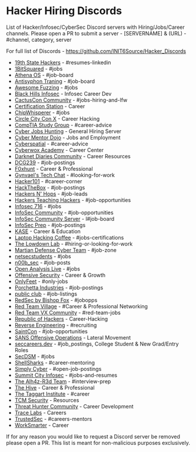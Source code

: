 # Hacker Hiring Discords

List of Hacker/Infosec/CyberSec Discord servers with Hiring/Jobs/Career channels. Please open a PR to submit a server - [SERVERNAME] & (URL) - #channel, category, server

For full list of Discords - https://github.com/INIT6Source/Hacker_Discords

- [19th State Hackers](https://discord.gg/VUTauKkrep) - #resumes-linkedin
- [1BitSquared](https://1bitsquared.com/pages/chat) - #jobs
- [Athena OS](https://discord.gg/2tM4X4RmA5) - #job-board
- [Antisyphon Traning](https://discord.gg/antisyphon) - #job-board
- [Awesome Fuzzing](https://discord.gg/cvTjr47YSU) - #jobs
- [Black Hills Infosec](https://discord.gg/bhis) - Infosec Career Dev
- [CactusCon Community](https://discord.gg/znvNrP5xPB) - #jobs-hiring-and-lfw
- [Certification Station](https://discord.gg/certstation) - Career
- [ChipWhisperer](https://discord.gg/WKbT3cX9Yq) - #jobs
- [Circle City Con X](https://discord.gg/PQCabtG6RN) - Career Hacking 
- [CompTIA Study Group](https://discord.gg/G7j2hMKbF4) - #career-advice
- [Cyber Jobs Hunting](https://discord.gg/cyber-jobs-hunting-777881374555897886) - General Hiring Server
- [Cyber Mentor Dojo](https://discord.gg/KFMZ68wG) - Jobs and Employment
- [Cyberspatial](https://discord.gg/GaP8VmWchh) - #career-advice
- [Cyberwox Academy](https://discord.gg/jUqmShxGuz) - Career Center
- [Darknet Diaries Community](https://discord.gg/darknetdiaries) - Career Resources
- [DCG239](https://discord.gg/aDTRemnchA) - #job-postings
- [F0xhunt](https://discord.gg/f0xhunt) - Career & Professional
- [Gynvael's Tech Chat](https://gynvael.coldwind.pl/discord) - #looking-for-work
- [Hacker101](https://discord.gg/ZWBF2v42pa) - #career-corner
- [HackTheBox](https://discord.gg/hackthebox) - #job-postings
- [Hackers N' Hops](https://discord.gg/cuX2A2CjXc) - #job-leads
- [Hackers Teaching Hackers](https://discord.gg/Qck5NUgw9z) - #job-opportunities
- [Infosec 716](https://discord.gg/PZyNPZ8yuF) - #jobs 
- [InfoSec Community](https://discord.gg/rXpRtcUVhY) - #job-opportunities
- [InfoSec Community Server](https://discord.gg/b8faj9Q3Xd) - I#job-board
- [InfoSec Prep](https://discord.gg/infosecprep) - #job-postings
- [KASE](https://discord.gg/vg6gdrKqMw) - Career & Education
- [Laptop Hacking Coffee](https://discord.com/invite/F2HKJmQ) - #jobs-certifications
- [The Lowdown Lab](https://discord.gg/thelowdownlab) - #hiring-or-looking-for-work
- [Martian Defense Cyber Team](https://join.martiandefense.llc) - #job-zone
- [netsecstudents](https://discord.gg/v8WcpurhVT) - #jobs
- [n00b_sec](https://discord.gg/Yr6GX7dB3A) - #job-posts
- [Open Analysis Live](https://discord.gg/tqKcMTYu) - #jobs
- [Offensive Security](https://discord.gg/offsec) - Career & Growth
- [OnlyFeet](https://discord.gg/onlyfeet) - #only-jobs
- [Porchetta Industries](https://discord.gg/fCchJT6McG) - #job-postings
- [public club](https://discord.gg/3b4qtuJUKe) - #job-listings
- [RedSec by Bishop Fox](https://discord.gg/redsec) - #jobopps
- [Red Team Village](https://discord.gg/redteamvillage) - #Career & Professional Networking
- [Red Team VX Community](https://discord.gg/red-team-vx-community-1012733841229746240) - #red-team-jobs
- [Republic of Hackers](https://discord.gg/AVAXXWFzYF) - Career-Hacking
- [Reverse Engineering](https://discord.gg/rtfm) - #recruiting
- [SaintCon](https://discord.gg/saintcon) - #job-opportunities
- [SANS Offensive Operations](https://discord.gg/RWggDDaNtj) - Lateral Movement
- [seccareers.dev](https://discord.gg/cybersecurity) - #job_postings, College Student & New Grad/Entry Roles
- [SecDSM](http://discord.gg/secdsm) - #jobs
- [ShellSharks](https://discord.gg/gGNrabK9rY) - #career-mentoring
- [Simply Cyber](https://discord.gg/simplycyber) - #open-job-postings
- [Summit City Infosec](https://discord.gg/e664A69G4a) - #jobs-and-resumes
- [The Alh4z-R3d Team](https://discord.gg/PQdwBMb6dn) - #interview-prep
- [The Hive](https://discord.gg/29VBQgQHMd) - Career & Professional
- [The Taggart Institute](https://discord.gg/taggartinstitute) - #career
- [TCM Security](https://discord.gg/tcm) - Resources
- [Threat Hunter Community](https://discord.gg/threathunter) - Career Development
- [Trace Labs](https://discord.gg/tracelabs) - Careers
- [TrustedSec](https://discord.gg/trustedsec) - #careers-mentors
- [WorkSmarter](https://discord.gg/WorkSmarter) - Career

If for any reason you would like to request a Discord server be removed please open a PR. This list is meant for non-malicious purposes exclusively.
